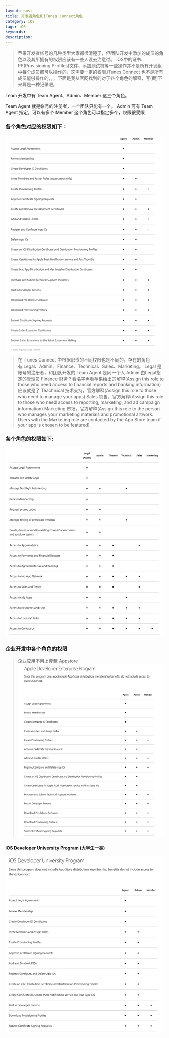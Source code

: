 ```yaml
---
layout: post
title: 开发者角色和iTunes Connect角色
category: iOS
tags: iOS
keywords:
description:
---
```


> 苹果开发者帐号的几种类型大家都很清楚了，但团队开发中添加的成员的角色以及其所拥有的权限应该有一些人没去注意过。
> iOS中的证书、PP(Provisioning Profiles)文件、添加测试机等一些操作并不是所有开发组中每个成员都可以操作的，这需要一定的权限.iTunes Connect 也不是所有成员能够操作的，，，下面是我从官网找到的对于各个角色的解释，写(截)下来算是一种记录吧。

Team 开发中有 Team Agent、Admin、Member 这三个角色。

Team Agent 就是帐号的注册者，一个团队只能有一个。
Admin 可有 Team Agent 指定，可以有多个
Member 这个角色可以指定多个，权限很受限

### 各个角色对应的权限如下：

![1](/public/img/iOS/TeamMemberRoles.png)


> 在 iTunes Connect 中根据职责的不同权限也是不同的，存在的角色有:Legal、Admin、Finance、Technical、Sales、Marketing。
> Legal 是帐号的注册者，和团队开发的 Team Agent 是同一个人
> Admin 由Legal指定的管理员
> Finance 财务？看名字再看苹果给出的解释(Assign this role to those who need access to financial reports and banking information)应该就是了
> Teachnical 技术支持，官方解释(Assign this role to those who need to manage your apps)
> Sales 销售，官方解释(Assign this role to those who need access to reporting, marketing, and ad campaign information)
> Marketing 市场，官方解释(Assign this role to the person who manages your marketing materials and promotional artwork. Users with the Marketing role are contacted by the App Store team if your app is chosen to be featured)

### 各个角色的权限如下:
![2](/public/img/iOS/iTunes-Connect-Roles.png)


### 企业开发中各个角色的权限

>企业应用不用上传至 Appstore
![3](/public/img/iOS/Apple-Developer-Enterprise-Program-Roles.png)


#### iOS Developer University Program (大学生一类)
![4](/public/img/iOS/iOS-Developer-University-Program-Roles.png)
